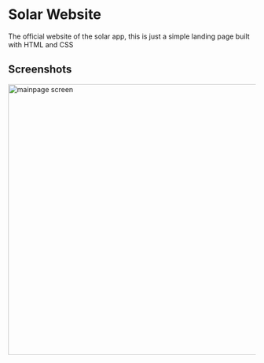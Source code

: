 # Solar Website

The official website of the solar app, this is just a simple landing page built with HTML and CSS

## Screenshots

<img src="https://i.imgur.com/5pNux9l.png" alt="mainpage screen" width="550">
